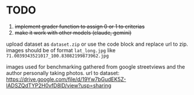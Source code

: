 # TODO
1. ~~implement grader function to assign 0 or 1 to criterias~~
2. ~~make it work with other models (claude, gemini)~~

upload dataset as `dataset.zip` or use the code block and replace url to zip. 
images should be of format `lat_long.jpg` like `71.0039343521017_100.83082199873962.jpg`

images used for benchmarking gathered from google streetviews and the author personally taking photos. 
url to dataset: https://drive.google.com/file/d/19Yw7bGudEK5Z-lADSZQdTYP2H0vfD8lD/view?usp=sharing
